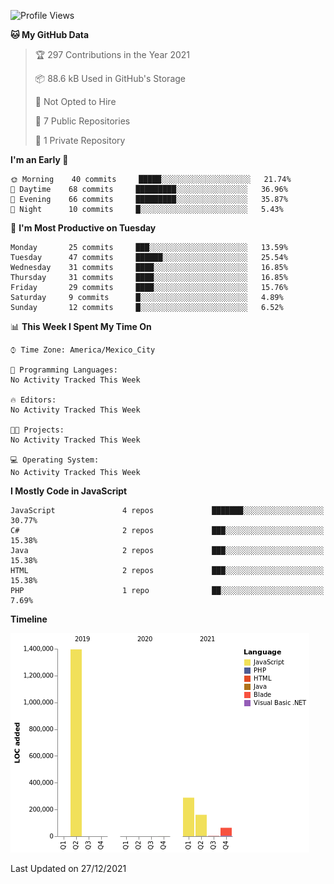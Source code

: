 <!--START_SECTION:waka-->
![Profile Views](http://img.shields.io/badge/Profile%20Views-0-blue)

**🐱 My GitHub Data** 

> 🏆 297 Contributions in the Year 2021
 > 
> 📦 88.6 kB Used in GitHub's Storage 
 > 
> 🚫 Not Opted to Hire
 > 
> 📜 7 Public Repositories 
 > 
> 🔑 1 Private Repository 
 > 
**I'm an Early 🐤** 

```text
🌞 Morning    40 commits     █████░░░░░░░░░░░░░░░░░░░░   21.74% 
🌆 Daytime    68 commits     █████████░░░░░░░░░░░░░░░░   36.96% 
🌃 Evening    66 commits     █████████░░░░░░░░░░░░░░░░   35.87% 
🌙 Night      10 commits     █░░░░░░░░░░░░░░░░░░░░░░░░   5.43%

```
📅 **I'm Most Productive on Tuesday** 

```text
Monday       25 commits     ███░░░░░░░░░░░░░░░░░░░░░░   13.59% 
Tuesday      47 commits     ██████░░░░░░░░░░░░░░░░░░░   25.54% 
Wednesday    31 commits     ████░░░░░░░░░░░░░░░░░░░░░   16.85% 
Thursday     31 commits     ████░░░░░░░░░░░░░░░░░░░░░   16.85% 
Friday       29 commits     ████░░░░░░░░░░░░░░░░░░░░░   15.76% 
Saturday     9 commits      █░░░░░░░░░░░░░░░░░░░░░░░░   4.89% 
Sunday       12 commits     █░░░░░░░░░░░░░░░░░░░░░░░░   6.52%

```


📊 **This Week I Spent My Time On** 

```text
⌚︎ Time Zone: America/Mexico_City

💬 Programming Languages: 
No Activity Tracked This Week

🔥 Editors: 
No Activity Tracked This Week

🐱‍💻 Projects: 
No Activity Tracked This Week

💻 Operating System: 
No Activity Tracked This Week

```

**I Mostly Code in JavaScript** 

```text
JavaScript               4 repos             ███████░░░░░░░░░░░░░░░░░░   30.77% 
C#                       2 repos             ███░░░░░░░░░░░░░░░░░░░░░░   15.38% 
Java                     2 repos             ███░░░░░░░░░░░░░░░░░░░░░░   15.38% 
HTML                     2 repos             ███░░░░░░░░░░░░░░░░░░░░░░   15.38% 
PHP                      1 repo              ██░░░░░░░░░░░░░░░░░░░░░░░   7.69%

```


**Timeline**

![Chart not found](https://raw.githubusercontent.com/JorgeGinez/JorgeGinez/main/charts/bar_graph.png) 


 Last Updated on 27/12/2021
<!--END_SECTION:waka-->
